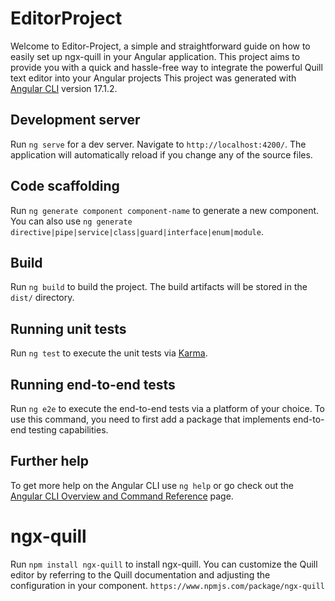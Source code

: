 # EditorProject
Welcome to Editor-Project, a simple and straightforward guide on how to easily set up ngx-quill in your Angular application.
This project aims to provide you with a quick and hassle-free way to integrate the powerful Quill text editor into your Angular projects
This project was generated with [Angular CLI](https://github.com/angular/angular-cli) version 17.1.2.

## Development server

Run `ng serve` for a dev server. Navigate to `http://localhost:4200/`. The application will automatically reload if you change any of the source files.

## Code scaffolding

Run `ng generate component component-name` to generate a new component. You can also use `ng generate directive|pipe|service|class|guard|interface|enum|module`.

## Build

Run `ng build` to build the project. The build artifacts will be stored in the `dist/` directory.

## Running unit tests

Run `ng test` to execute the unit tests via [Karma](https://karma-runner.github.io).

## Running end-to-end tests

Run `ng e2e` to execute the end-to-end tests via a platform of your choice. To use this command, you need to first add a package that implements end-to-end testing capabilities.

## Further help

To get more help on the Angular CLI use `ng help` or go check out the [Angular CLI Overview and Command Reference](https://angular.io/cli) page.
# ngx-quill
Run `npm install ngx-quill` to install ngx-quill.
You can customize the Quill editor by referring to the Quill documentation and adjusting the configuration in your component.
`https://www.npmjs.com/package/ngx-quill`
